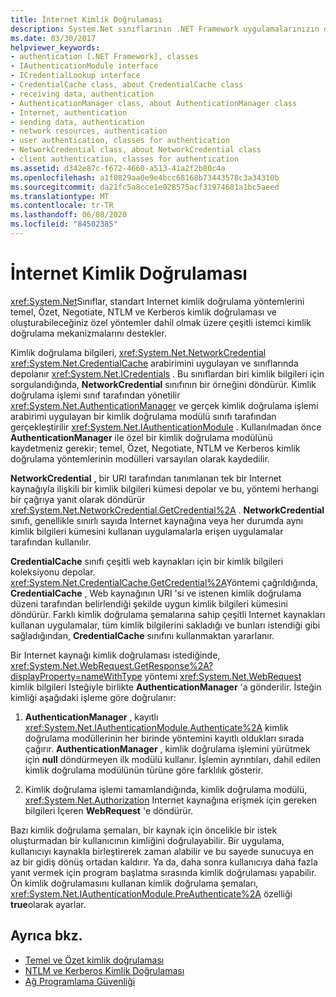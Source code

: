 ```yaml
---
title: İnternet Kimlik Doğrulaması
description: System.Net sınıflarının .NET Framework uygulamalarınızın desteklediği çeşitli istemci kimlik doğrulama mekanizmaları hakkında bilgi edinin.
ms.date: 03/30/2017
helpviewer_keywords:
- authentication [.NET Framework], classes
- IAuthenticationModule interface
- ICredentialLookup interface
- CredentialCache class, about CredentialCache class
- receiving data, authentication
- AuthenticationManager class, about AuthenticationManager class
- Internet, authentication
- sending data, authentication
- network resources, authentication
- user authentication, classes for authentication
- NetworkCredential class, about NetworkCredential class
- client authentication, classes for authentication
ms.assetid: d342e87c-f672-4660-a513-41a2f2b80c4a
ms.openlocfilehash: a1f0829aa0e9e4bcc68168b73443578c3a34310b
ms.sourcegitcommit: da21fc5a8cce1e028575acf31974681a1bc5aeed
ms.translationtype: MT
ms.contentlocale: tr-TR
ms.lasthandoff: 06/08/2020
ms.locfileid: "84502385"
---
```

# <a name="internet-authentication"></a>İnternet Kimlik Doğrulaması
<xref:System.Net>Sınıflar, standart Internet kimlik doğrulama yöntemlerini temel, Özet, Negotiate, NTLM ve Kerberos kimlik doğrulaması ve oluşturabileceğiniz özel yöntemler dahil olmak üzere çeşitli istemci kimlik doğrulama mekanizmalarını destekler.  
  
 Kimlik doğrulama bilgileri, <xref:System.Net.NetworkCredential> <xref:System.Net.CredentialCache> arabirimini uygulayan ve sınıflarında depolanır <xref:System.Net.ICredentials> . Bu sınıflardan biri kimlik bilgileri için sorgulandığında, **NetworkCredential** sınıfının bir örneğini döndürür. Kimlik doğrulama işlemi sınıf tarafından yönetilir <xref:System.Net.AuthenticationManager> ve gerçek kimlik doğrulama işlemi arabirimi uygulayan bir kimlik doğrulama modülü sınıfı tarafından gerçekleştirilir <xref:System.Net.IAuthenticationModule> . Kullanılmadan önce **AuthenticationManager** ile özel bir kimlik doğrulama modülünü kaydetmeniz gerekir; temel, Özet, Negotiate, NTLM ve Kerberos kimlik doğrulama yöntemlerinin modülleri varsayılan olarak kaydedilir.  
  
 **NetworkCredential** , bir URI tarafından tanımlanan tek bir Internet kaynağıyla ilişkili bir kimlik bilgileri kümesi depolar ve bu, yöntemi herhangi bir çağrıya yanıt olarak döndürür <xref:System.Net.NetworkCredential.GetCredential%2A> . **NetworkCredential** sınıfı, genellikle sınırlı sayıda Internet kaynağına veya her durumda aynı kimlik bilgileri kümesini kullanan uygulamalarla erişen uygulamalar tarafından kullanılır.  
  
 **CredentialCache** sınıfı çeşitli web kaynakları için bir kimlik bilgileri koleksiyonu depolar. <xref:System.Net.CredentialCache.GetCredential%2A>Yöntemi çağrıldığında, **CredentialCache** , Web kaynağının URI 'si ve istenen kimlik doğrulama düzeni tarafından belirlendiği şekilde uygun kimlik bilgileri kümesini döndürür. Farklı kimlik doğrulama şemalarına sahip çeşitli Internet kaynakları kullanan uygulamalar, tüm kimlik bilgilerini sakladığı ve bunları istendiği gibi sağladığından, **CredentialCache** sınıfını kullanmaktan yararlanır.  
  
 Bir Internet kaynağı kimlik doğrulaması istediğinde, <xref:System.Net.WebRequest.GetResponse%2A?displayProperty=nameWithType> yöntemi <xref:System.Net.WebRequest> kimlik bilgileri Isteğiyle birlikte **AuthenticationManager** 'a gönderilir. İsteğin kimliği aşağıdaki işleme göre doğrulanır:  
  
1. **AuthenticationManager** , kayıtlı <xref:System.Net.IAuthenticationModule.Authenticate%2A> kimlik doğrulama modüllerinin her birinde yöntemini kayıtlı oldukları sırada çağırır. **AuthenticationManager** , kimlik doğrulama işlemini yürütmek için **null** döndürmeyen ilk modülü kullanır. İşlemin ayrıntıları, dahil edilen kimlik doğrulama modülünün türüne göre farklılık gösterir.  
  
2. Kimlik doğrulama işlemi tamamlandığında, kimlik doğrulama modülü, <xref:System.Net.Authorization> Internet kaynağına erişmek için gereken bilgileri Içeren **WebRequest** 'e döndürür.  
  
 Bazı kimlik doğrulama şemaları, bir kaynak için öncelikle bir istek oluşturmadan bir kullanıcının kimliğini doğrulayabilir. Bir uygulama, kullanıcıyı kaynakla birleştirerek zaman alabilir ve bu sayede sunucuya en az bir gidiş dönüş ortadan kaldırır. Ya da, daha sonra kullanıcıya daha fazla yanıt vermek için program başlatma sırasında kimlik doğrulaması yapabilir. Ön kimlik doğrulamasını kullanan kimlik doğrulama şemaları, <xref:System.Net.IAuthenticationModule.PreAuthenticate%2A> özelliği **true**olarak ayarlar.  
  
## <a name="see-also"></a>Ayrıca bkz.

- [Temel ve Özet kimlik doğrulaması](basic-and-digest-authentication.md)
- [NTLM ve Kerberos Kimlik Doğrulaması](ntlm-and-kerberos-authentication.md)
- [Ağ Programlama Güvenliği](security-in-network-programming.md)
